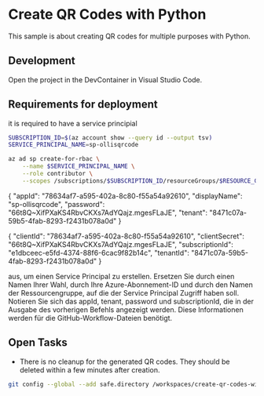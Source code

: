 # Create QR Codes with Python

This sample is about creating QR codes for multiple purposes with Python.

## Development

Open the project in the DevContainer in Visual Studio Code.

## Requirements for deployment

it is required to have a service principial

```bash
SUBSCRIPTION_ID=$(az account show --query id --output tsv)
SERVICE_PRINCIPAL_NAME=sp-ollisqrcode

az ad sp create-for-rbac \
    --name $SERVICE_PRINCIPAL_NAME \
    --role contributor \
    --scopes /subscriptions/$SUBSCRIPTION_ID/resourceGroups/$RESOURCE_GROUP_NAME
```

{
  "appId": "78634af7-a595-402a-8c80-f55a54a92610",
  "displayName": "sp-ollisqrcode",
  "password": "66t8Q~XifPXaKS4RbvCKXs7AdYQajz.mgesFLaJE",
  "tenant": "8471c07a-59b5-4fab-8293-f2431b078a0d"
}

{
  "clientId": "78634af7-a595-402a-8c80-f55a54a92610",
  "clientSecret": "66t8Q~XifPXaKS4RbvCKXs7AdYQajz.mgesFLaJE",
  "subscriptionId": "e1dbceec-e5fd-4374-88f6-6cac9f82b14c",
  "tenantId": "8471c07a-59b5-4fab-8293-f2431b078a0d"
}


aus, um einen Service Principal zu erstellen. Ersetzen Sie <SERVICE-PRINCIPAL-NAME> durch einen Namen Ihrer Wahl, <SUBSCRIPTION-ID> durch Ihre Azure-Abonnement-ID und <RESOURCE-GROUP-NAME> durch den Namen der Ressourcengruppe, auf die der Service Principal Zugriff haben soll.
Notieren Sie sich das appId, tenant, password und subscriptionId, die in der Ausgabe des vorherigen Befehls angezeigt werden. Diese Informationen werden für die GitHub-Workflow-Dateien benötigt.

## Open Tasks

- There is no cleanup for the generated QR codes. They should be deleted within a few minutes after creation.



```bash
git config --global --add safe.directory /workspaces/create-qr-codes-with-python
```